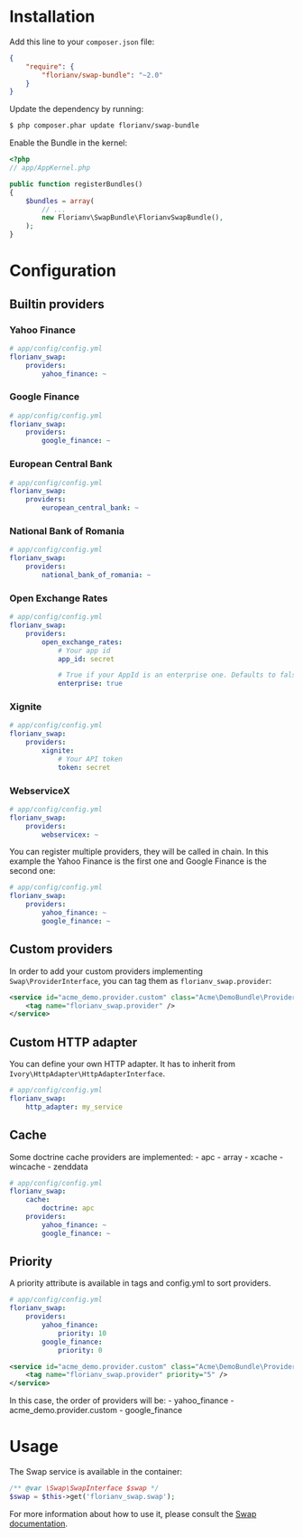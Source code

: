 # Installation

Add this line to your `composer.json` file:

```json
{
    "require": {
        "florianv/swap-bundle": "~2.0"
    }
}
```

Update the dependency by running:

```bash
$ php composer.phar update florianv/swap-bundle
```

Enable the Bundle in the kernel:

``` php
<?php
// app/AppKernel.php

public function registerBundles()
{
    $bundles = array(
        // ...
        new Florianv\SwapBundle\FlorianvSwapBundle(),
    );
}
```

# Configuration

## Builtin providers

### Yahoo Finance

```yaml
# app/config/config.yml
florianv_swap:
    providers:
        yahoo_finance: ~
```

### Google Finance

```yaml
# app/config/config.yml
florianv_swap:
    providers:
        google_finance: ~
```

### European Central Bank

```yaml
# app/config/config.yml
florianv_swap:
    providers:
        european_central_bank: ~
```

### National Bank of Romania

```yaml
# app/config/config.yml
florianv_swap:
    providers:
        national_bank_of_romania: ~
```

### Open Exchange Rates

```yaml
# app/config/config.yml
florianv_swap:
    providers:
        open_exchange_rates:
            # Your app id
            app_id: secret

            # True if your AppId is an enterprise one. Defaults to false
            enterprise: true
```

### Xignite

```yaml
# app/config/config.yml
florianv_swap:
    providers:
        xignite:
            # Your API token
            token: secret
```

### WebserviceX

```yaml
# app/config/config.yml
florianv_swap:
    providers:
        webservicex: ~
```

You can register multiple providers, they will be called in chain. In this example the Yahoo Finance is
the first one and Google Finance is the second one:

```yaml
# app/config/config.yml
florianv_swap:
    providers:
        yahoo_finance: ~
        google_finance: ~
```

## Custom providers

In order to add your custom providers implementing `Swap\ProviderInterface`, you can tag them as `florianv_swap.provider`:

```xml
<service id="acme_demo.provider.custom" class="Acme\DemoBundle\Provider\Custom">
    <tag name="florianv_swap.provider" />
</service>
```

## Custom HTTP adapter

You can define your own HTTP adapter. It has to inherit from `Ivory\HttpAdapter\HttpAdapterInterface`.

```yaml
# app/config/config.yml
florianv_swap:
    http_adapter: my_service
```

## Cache

Some doctrine cache providers are implemented:
    - apc
    - array
    - xcache
    - wincache
    - zenddata

```yaml
# app/config/config.yml
florianv_swap:
    cache:
        doctrine: apc
    providers:
        yahoo_finance: ~
        google_finance: ~
```

## Priority

A priority attribute is available in tags and config.yml to sort providers.

```yaml
# app/config/config.yml
florianv_swap:
    providers:
        yahoo_finance:
            priority: 10
        google_finance:
            priority: 0
```

```xml
<service id="acme_demo.provider.custom" class="Acme\DemoBundle\Provider\Custom">
    <tag name="florianv_swap.provider" priority="5" />
</service>
```

In this case, the order of providers will be:
    - yahoo_finance
    - acme_demo.provider.custom
    - google_finance

# Usage

The Swap service is available in the container:

```php
/** @var \Swap\SwapInterface $swap */
$swap = $this->get('florianv_swap.swap');
```

For more information about how to use it, please consult the [Swap documentation](https://github.com/florianv/swap).
